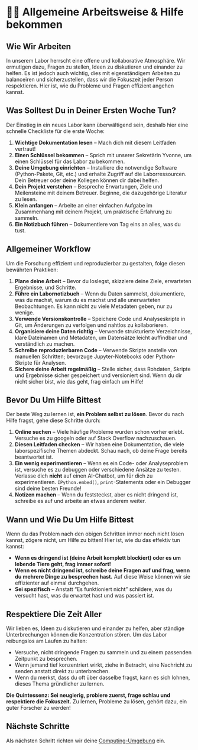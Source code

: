 # 🧑‍💻 Allgemeine Arbeitsweise & Hilfe bekommen

## Wie Wir Arbeiten
In unserem Labor herrscht eine offene und kollaborative Atmosphäre. Wir
ermutigen dazu, Fragen zu stellen, Ideen zu diskutieren und einander zu helfen.
Es ist jedoch auch wichtig, dies mit eigenständigem Arbeiten zu balanceiren und
sicherzustellen, dass wir die Fokuszeit jeder Person respektieren. Hier ist,
wie du Probleme und Fragen effizient angehen kannst.

## Was Solltest Du in Deiner Ersten Woche Tun?
Der Einstieg in ein neues Labor kann überwältigend sein, deshalb hier eine
schnelle Checkliste für die erste Woche:

1. **Wichtige Dokumentation lesen** – Mach dich mit diesem Leitfaden vertraut!
2. **Einen Schlüssel bekommen** – Sprich mit unserer Sekretärin Yvonne, um einen Schlüssel für das Labor zu bekommen.
3. **Deine Umgebung einrichten** – Installiere die notwendige Software (Python-Pakete, Git, etc.) und erhalte Zugriff auf die Laborressourcen. Dein Betreuer oder deine Kollegen können dir dabei helfen.
4. **Dein Projekt verstehen** – Bespreche Erwartungen, Ziele und Meilensteine mit deinem Betreuer. Beginne, die dazugehörige Literatur zu lesen.
5. **Klein anfangen** – Arbeite an einer einfachen Aufgabe im Zusammenhang mit deinem Projekt, um praktische Erfahrung zu sammeln.
6. **Ein Notizbuch führen** – Dokumentiere von Tag eins an alles, was du tust.

## Allgemeiner Workflow
Um die Forschung effizient und reproduzierbar zu gestalten, folge diesen bewährten Praktiken:

1. **Plane deine Arbeit** – Bevor du loslegst, skizziere deine Ziele, erwarteten Ergebnisse, und Schritte.
2. **Führe ein Labornotizbuch** – Wenn du Daten sammelst, dokumentiere, was du machst, warum du es machst und alle unerwarteten Beobachtungen. Es kann nicht zu viele Metadaten geben, nur zu wenige.
3. **Verwende Versionskontrolle** – Speichere Code und Analyseskripte in Git, um Änderungen zu verfolgen und nahtlos zu kollaborieren.
4. **Organisiere deine Daten richtig** – Verwende strukturierte Verzeichnisse, klare Dateinamen und Metadaten, um Datensätze leicht auffindbar und verständlich zu machen.
5. **Schreibe reproduzierbaren Code** – Verwende Skripte anstelle von manuellen Schritten; bevorzuge Jupyter-Notebooks oder Python-Skripte für Analysen.
6. **Sichere deine Arbeit regelmäßig** – Stelle sicher, dass Rohdaten, Skripte und Ergebnisse sicher gespeichert und versioniert sind. Wenn du dir nicht sicher bist, wie das geht, frag einfach um Hilfe!

## Bevor Du Um Hilfe Bittest
Der beste Weg zu lernen ist, **ein Problem selbst zu lösen**. Bevor du
nach Hilfe fragst, gehe diese Schritte durch:

1. **Online suchen** – Viele häufige Probleme wurden schon vorher erlebt. Versuche es zu googeln oder auf Stack Overflow nachzuschauen.
2. **Diesen Leitfaden checken** – Wir haben eine Dokumentation, die viele laborspezifische Themen abdeckt. Schau nach, ob deine Frage bereits beantwortet ist.
3. **Ein wenig experimentieren** – Wenn es ein Code- oder Analyseproblem ist, versuche es zu debuggen oder verschiedene Ansätze zu testen. Verlasse dich **nicht** auf einen AI-Chatbot, um für dich zu experimentieren. `IPython.embed()`, `print`-Statements oder ein Debugger sind deine besten Freunde!
4. **Notizen machen** – Wenn du feststeckst, aber es nicht dringend ist, schreibe es auf und arbeite an etwas anderem weiter.

## Wann und Wie Du Um Hilfe Bittest
Wenn du das Problem nach den obigen Schritten immer noch nicht lösen kannst, zögere nicht, um Hilfe zu bitten! Hier ist, wie du das effektiv tun kannst:

- **Wenn es dringend ist (deine Arbeit komplett blockiert) oder es um lebende Tiere geht, frag immer sofort!**
- **Wenn es nicht dringend ist, schreibe deine Fragen auf und frag, wenn du mehrere Dinge zu besprechen hast.** Auf diese Weise können wir sie effizienter auf einmal durchgehen.
- **Sei spezifisch** – Anstatt “Es funktioniert nicht” schildere, was du versucht hast, was du erwartet hast und was passiert ist.

## Respektiere Die Zeit Aller
Wir lieben es, Ideen zu diskutieren und einander zu helfen, aber ständige Unterbrechungen können die Konzentration stören. Um das Labor reibungslos am Laufen zu halten:

- Versuche, nicht dringende Fragen zu sammeln und zu einem passenden Zeitpunkt zu besprechen.
- Wenn jemand tief konzentriert wirkt, ziehe in Betracht, eine Nachricht zu senden anstatt direkt zu unterbrechen.
- Wenn du merkst, dass du oft über dasselbe fragst, kann es sich lohnen, dieses Thema gründlicher zu lernen.

**Die Quintessenz: Sei neugierig, probiere zuerst, frage schlau und respektiere die Fokuszeit.** Zu lernen, Probleme zu lösen, gehört dazu, ein guter Forscher zu werden!

## Nächste Schritte
Als nächsten Schritt richten wir deine [Computing-Umgebung](1_setup_DE.md) ein.

